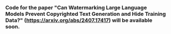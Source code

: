 ### Code for the paper "Can Watermarking Large Language Models Prevent Copyrighted Text Generation and Hide Training Data?" (https://arxiv.org/abs/2407.17417) will be available soon.
